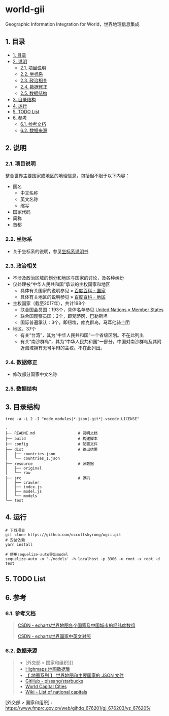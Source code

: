 # world-gii

Geographic Information Integration for World，世界地理信息集成

## 1. 目录

<!-- TOC depthFrom:2 -->

- [1. 目录](#1-目录)
- [2. 说明](#2-说明)
    - [2.1. 项目说明](#21-项目说明)
    - [2.2. 坐标系](#22-坐标系)
    - [2.3. 政治相关](#23-政治相关)
    - [2.4. 数据修正](#24-数据修正)
    - [2.5. 数据结构](#25-数据结构)
- [3. 目录结构](#3-目录结构)
- [4. 运行](#4-运行)
- [5. TODO List](#5-todo-list)
- [6. 参考](#6-参考)
    - [6.1. 参考文档](#61-参考文档)
    - [6.2. 数据来源](#62-数据来源)

<!-- /TOC -->

## 2. 说明

### 2.1. 项目说明

整合世界主要国家或地区的地理信息，包括但不限于以下内容：

- 国名
    - 中文名称
    - 英文名称
    - 缩写
- 国家代码
- 简称
- 首都

### 2.2. 坐标系

- 关于坐标系的说明，参见[坐标系说明书][]

### 2.3. 政治相关

- 不涉及政治区域的划分和地区与国家的讨论，及各种纠纷
- 仅处理被“中华人民共和国”承认的主权国家和地区
    - 具体有关国家的说明参见 » [百度百科 - 国家][]
    - 具体有关地区的说明参见 » [百度百科 - 地区][]
- 主权国家（截至2017年），共计198个
    - 联合国会员国：193个，具体名单参见 [United Nations » Member States][]
    - 联合国观察员国：2个，即梵蒂冈、巴勒斯坦
    - 国际普遍承认：3个，即纽埃，库克群岛，马耳他骑士团
- 地区，37个
    - 有关“台湾”，其为“中华人民共和国”一个省级区划。不在此列出
    - 有关“南沙群岛”，其为“中华人民共和国”一部分，中国对南沙群岛及其附近海域拥有无可争辩的主权。不在此列出。

### 2.4. 数据修正

- 修改部分国家中文名称

### 2.5. 数据结构

[百度百科 - 国家]: https://baike.baidu.com/item/%E5%9B%BD%E5%AE%B6/17205
[百度百科 - 地区]: https://baike.baidu.com/item/%E5%9C%B0%E5%8C%BA/13841495#viewPageContent
[United Nations » Member States]: http://www.un.org/en/member-states/index.html
[坐标系说明书]: http://lbsyun.baidu.com/index.php?title=coordinate

## 3. 目录结构

```shell
tree -a -L 2 -I "node_modules|*.json|.git*|.vscode|LICENSE"
```

```tree
.
├── README.md                   # 说明文档
├── build                       # 构建脚本
├── config                      # 配置文件
├── dist                        # 输出结果
│   ├── countries.json
│   └── countries_1.json
├── resource                    # 源数据
│   ├── original
│   └── raw
├── src                         # 源码
│   ├── crawler
│   ├── index.js
│   ├── model.js
│   └── models
└── test
```

## 4. 运行

```shell
# 下载项目
git clone https://github.com/occultskyrong/wgii.git
# 安装依赖
yarn install

# 使用sequelize-auto导出model
sequelize-auto -o './models' -h localhost -p 3306 -u root -x root -d test
```

## 5. TODO List

## 6. 参考

### 6.1. 参考文档

> [CSDN - echarts世界地图各个国家及中国城市的经纬度数组](https://blog.csdn.net/xiaozhi_free/article/details/79654529)
>
> [CSDN - echarts世界国家中英文对照](https://blog.csdn.net/u012557538/article/details/78490267)

### 6.2. 数据来源

> - [外交部 > 国家和组织][]
> - [Highmaps 地图数据集](https://img.hcharts.cn/mapdata/)
> - [【 地图系列 】 世界地图和主要国家的 JSON 文件](http://www.ourd3js.com/wordpress/668/)
> - [GitHub - pissang/starbucks](https://github.com/pissang/starbucks)
> - [World Capital Cities](https://geographyfieldwork.com/WorldCapitalCities.htm)
> - [Wiki - List of national capitals](https://en.wikipedia.org/wiki/List_of_national_capitals)

[外交部 > 国家和组织] : https://www.fmprc.gov.cn/web/gjhdq_676201/gj_676203/yz_676205/
